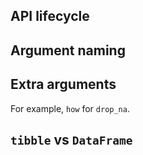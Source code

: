 ## API lifecycle

## Argument naming

## Extra arguments

For example, `how` for `drop_na`.

## `tibble` vs `DataFrame`
